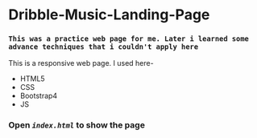 # Dribble-Music-Landing-Page

### `This was a practice web page for me. Later i learned some advance techniques that i couldn't apply here` ###

This is a responsive web page. I used here-
- HTML5
- CSS
- Bootstrap4
- JS

### Open ***`index.html`*** to show the page
